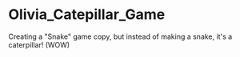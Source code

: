 # Olivia_Catepillar_Game
Creating a "Snake" game copy, but instead of making a snake, it's a caterpillar! (WOW) 
